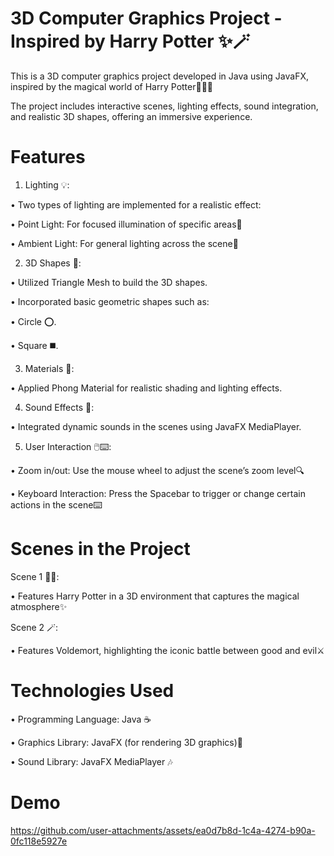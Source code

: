 # 3D Computer Graphics Project - Inspired by Harry Potter ✨🪄

This is a 3D computer graphics project developed in Java using JavaFX, inspired by the magical world of Harry Potter🧙‍♂️✨

The project includes interactive scenes, lighting effects, sound integration, and realistic 3D shapes, offering an immersive experience.

# Features
 1. Lighting 💡:
 
 • Two types of lighting are implemented for a realistic effect:
 
 • Point Light: For focused illumination of specific areas🎯
 
 • Ambient Light: For general lighting across the scene🌟
 
 2. 3D Shapes 🔺:
 
 • Utilized Triangle Mesh to build the 3D shapes.
 
 • Incorporated basic geometric shapes such as:
 
 • Circle ⭕.
 
 • Square ◼️.
 
 3. Materials 🎨:
 
 • Applied Phong Material for realistic shading and lighting effects.
 
 4. Sound Effects 🎵:
 
 • Integrated dynamic sounds in the scenes using JavaFX MediaPlayer.
 
 5. User Interaction 🖱️⌨️:
 
 • Zoom in/out: Use the mouse wheel to adjust the scene’s zoom level🔍
 
 • Keyboard Interaction: Press the Spacebar to trigger or change certain actions in the scene⌨️

# Scenes in the Project
Scene 1 🧙‍♂️:

 • Features Harry Potter in a 3D environment that captures the magical atmosphere✨
 
 Scene 2 🪄:
 
 • Features Voldemort, highlighting the iconic battle between good and evil⚔️

# Technologies Used
 • Programming Language: Java ☕
 
 • Graphics Library: JavaFX (for rendering 3D graphics)🎥
 
 • Sound Library: JavaFX MediaPlayer 🎶

 # Demo
https://github.com/user-attachments/assets/ea0d7b8d-1c4a-4274-b90a-0fc118e5927e


